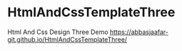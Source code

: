 # HtmlAndCssTemplateThree
Html And Css Design Three
Demo 
https://abbasjaafar-git.github.io/HtmlAndCssTemplateThree/
